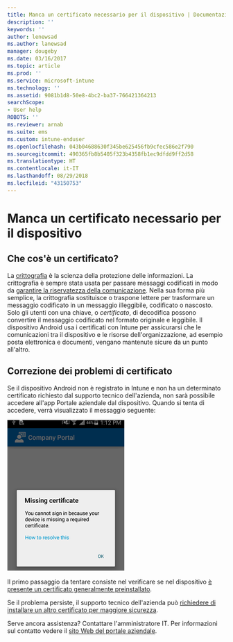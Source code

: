 ```yaml
---
title: Manca un certificato necessario per il dispositivo | Documentazione Microsoft
description: ''
keywords: ''
author: lenewsad
ms.author: lanewsad
manager: dougeby
ms.date: 03/16/2017
ms.topic: article
ms.prod: ''
ms.service: microsoft-intune
ms.technology: ''
ms.assetid: 9081b1d8-50e8-4bc2-ba37-766421364213
searchScope:
- User help
ROBOTS: ''
ms.reviewer: arnab
ms.suite: ems
ms.custom: intune-enduser
ms.openlocfilehash: 043b04688630f345be625456fb9cfec586e2f790
ms.sourcegitcommit: 490365fb8b5405f323b4358fb1ec9dfdd9ff2d58
ms.translationtype: HT
ms.contentlocale: it-IT
ms.lasthandoff: 08/29/2018
ms.locfileid: "43150753"
---
```

# <a name="your-device-is-missing-a-required-certificate"></a>Manca un certificato necessario per il dispositivo

## <a name="whats-a-certificate"></a>Che cos'è un certificato?

La [crittografia](https://technet.microsoft.com/library/cc962030.aspx) è la scienza della protezione delle informazioni. La crittografia è sempre stata usata per passare messaggi codificati in modo da [garantire la riservatezza della comunicazione](https://technet.microsoft.com/library/cc962019.aspx). Nella sua forma più semplice, la crittografia sostituisce o traspone lettere per trasformare un messaggio codificato in un messaggio illeggibile, codificato o nascosto. Solo gli utenti con una chiave, o _certificato_, di decodifica possono convertire il messaggio codificato nel formato originale e leggibile. Il dispositivo Android usa i certificati con Intune per assicurarsi che le comunicazioni tra il dispositivo e le risorse dell'organizzazione, ad esempio posta elettronica e documenti, vengano mantenute sicure da un punto all'altro.

## <a name="fixing-certificate-issues"></a>Correzione dei problemi di certificato

Se il dispositivo Android non è registrato in Intune e non ha un determinato certificato richiesto dal supporto tecnico dell'azienda, non sarà possibile accedere all'app Portale aziendale dal dispositivo. Quando si tenta di accedere, verrà visualizzato il messaggio seguente:

![screenshot-error-message-about-missing-certificate](./media/andr-cert_install-1-cert_missing.png)

Il primo passaggio da tentare consiste nel verificare se nel dispositivo [è presente un certificato generalmente preinstallato](your-device-is-missing-a-preinstalled-certificate-android.md).

Se il problema persiste, il supporto tecnico dell'azienda può [richiedere di installare un altro certificato per maggiore sicurezza](your-device-is-missing-an-IT-required-certificate-android.md).

Serve ancora assistenza? Contattare l'amministratore IT. Per informazioni sul contatto vedere il [sito Web del portale aziendale](https://go.microsoft.com/fwlink/?linkid=2010980).
